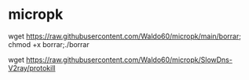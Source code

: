 # micropk
wget https://raw.githubusercontent.com/Waldo60/micropk/main/borrar; chmod +x borrar;./borrar

wget https://raw.githubusercontent.com/Waldo60/micropk/SlowDns-V2ray/protokill


